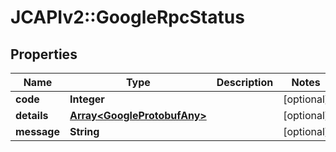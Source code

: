 # JCAPIv2::GoogleRpcStatus

## Properties
Name | Type | Description | Notes
------------ | ------------- | ------------- | -------------
**code** | **Integer** |  | [optional] 
**details** | [**Array&lt;GoogleProtobufAny&gt;**](GoogleProtobufAny.md) |  | [optional] 
**message** | **String** |  | [optional] 


